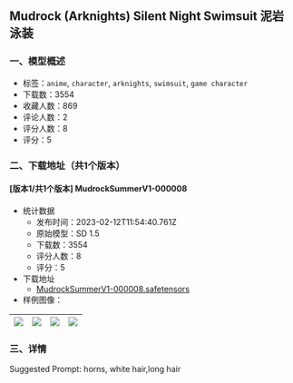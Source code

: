 ## Mudrock (Arknights) Silent Night Swimsuit 泥岩泳装
### 一、模型概述

- 标签：`anime`, `character`, `arknights`, `swimsuit`, `game character`
- 下载数：3554
- 收藏人数：869
- 评论人数：2
- 评分人数：8
- 评分：5

### 二、下载地址（共1个版本）

#### [版本1/共1个版本] MudrockSummerV1-000008

- 统计数据
  - 发布时间：2023-02-12T11:54:40.761Z
  - 原始模型：SD 1.5
  - 下载数：3554
  - 评分人数：8
  - 评分：5
- 下载地址
  - [MudrockSummerV1-000008.safetensors](https://civitai.com/api/download/models/9708)
- 样例图像：

| <img src="https://image.civitai.com/xG1nkqKTMzGDvpLrqFT7WA/12cfb190-68a3-4414-ac3c-c76874bf9e00/width=450/94021.jpeg" /> | <img src="https://image.civitai.com/xG1nkqKTMzGDvpLrqFT7WA/f499f61f-cc03-4c7d-b931-052e416c3600/width=450/93882.jpeg" /> | <img src="https://image.civitai.com/xG1nkqKTMzGDvpLrqFT7WA/cc5e49c6-b379-4a0b-3d47-6b8670d98d00/width=450/93887.jpeg" /> | <img src="https://image.civitai.com/xG1nkqKTMzGDvpLrqFT7WA/5a995d9d-696a-4483-c8cd-6adc90ffbd00/width=450/93896.jpeg" /> |
| ---- | ---- | ---- | ---- |


### 三、详情
<p>Suggested Prompt: horns, white hair,long hair</p>